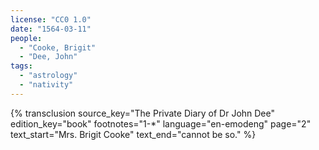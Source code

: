 ```yaml
---
license: "CC0 1.0"
date: "1564-03-11"
people:
  - "Cooke, Brigit"
  - "Dee, John"
tags:
  - "astrology"
  - "nativity"
---
```

{% transclusion
  source_key="The Private Diary of Dr John Dee"
  edition_key="book"
  footnotes="1-*"
  language="en-emodeng"
  page="2"
  text_start="Mrs. Brigit Cooke"
  text_end="cannot be so."
%}
